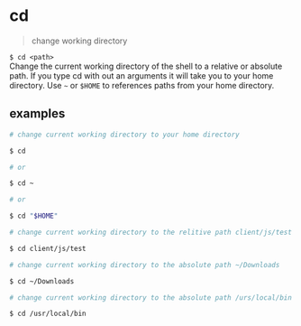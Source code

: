# cd
> change working directory  

`$ cd <path>`  
Change the current working directory of the shell to a relative or absolute path. If you type cd with out an arguments it will take you to your home directory. Use `~` or `$HOME` to references paths from your home directory. 

## examples
``` sh
# change current working directory to your home directory

$ cd

# or

$ cd ~

# or

$ cd "$HOME"
```

``` sh
# change current working directory to the relitive path client/js/test

$ cd client/js/test
```

``` sh
# change current working directory to the absolute path ~/Downloads

$ cd ~/Downloads
```

``` sh
# change current working directory to the absolute path /urs/local/bin

$ cd /usr/local/bin
```
